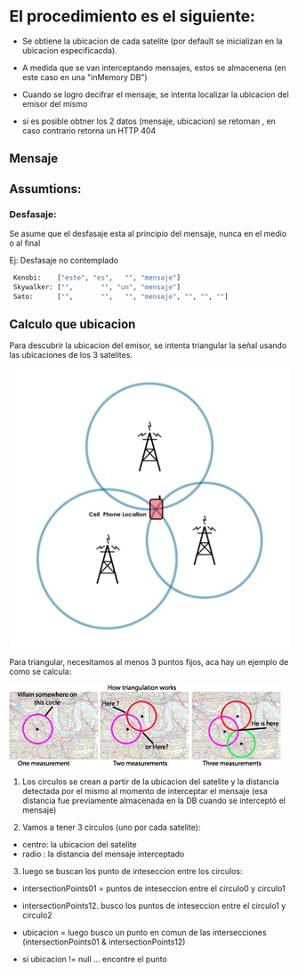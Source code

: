 

# El procedimiento es el siguiente:

- Se obtiene la ubicacion de cada satelite (por default se inicializan en la ubicacion especificacda).

- A medida que se van interceptando mensajes, estos se almacenena (en este caso en una "inMemory DB")

- Cuando se logro decifrar el mensaje, se intenta localizar la ubicacion del emisor del mismo

- si es posible obtner los 2 datos (mensaje, ubicacion) se retornan , en caso contrario retorna un HTTP 404


## Mensaje

## Assumtions:

### Desfasaje: 
 Se asume que el desfasaje esta al principio del mensaje, nunca en el medio o al final

Ej: Desfasaje no contemplado
```bash
 Kenobi: ​   ["este", "es",   "", "mensaje"]
 Skywalker: ​["",       "", "un", "mensaje"]
 Sato: ​     ["",       "",   "", "mensaje", "", "", ""]
```


## Calculo que ubicacion

Para descubrir la ubicacion del emisor, se intenta triangular la señal usando las ubicaciones de los 3 satelites.

![triangulacion](t1.jpeg "triangulacion")

Para triangular, necesitamos al menos 3 puntos fijos, aca hay un ejemplo de como se calcula:

![triangulacion con 3 puntos](t2.jpeg "triangulacion con 3 puntos")

1. Los circulos se crean a partir de la ubicacion del satelite y la distancia detectada por el mismo al momento de interceptar el mensaje (esa distancia fue previamente almacenada en la DB cuando se interceptó el mensaje)


2. Vamos a tener 3 circulos (uno por cada satelite):
- centro: la ubicacion del satelite
- radio : la distancia del mensaje interceptado

3. luego se buscan los punto de inteseccion entre los circulos:

 - intersectionPoints01 =  puntos de inteseccion entre el circulo0 y circulo1 

 - intersectionPoints12. busco los puntos de inteseccion entre el circulo1 y circulo2

 - ubicacion =  luego busco un punto en comun de las intersecciones (intersectionPoints01 & intersectionPoints12)

- si ubicacion != null ... encontre el punto

